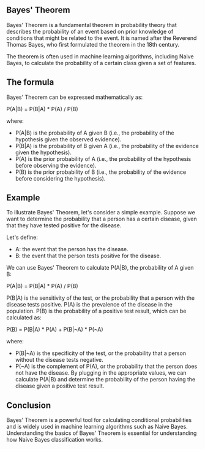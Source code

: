 ## Bayes' Theorem
Bayes' Theorem is a fundamental theorem in probability theory that describes the probability of an event based on prior knowledge of conditions that might be related to the event. It is named after the Reverend Thomas Bayes, who first formulated the theorem in the 18th century.

The theorem is often used in machine learning algorithms, including Naive Bayes, to calculate the probability of a certain class given a set of features.

## The formula
Bayes' Theorem can be expressed mathematically as:

P(A|B) = P(B|A) * P(A) / P(B)

where:

- P(A|B) is the probability of A given B (i.e., the probability of the hypothesis given the observed evidence).
- P(B|A) is the probability of B given A (i.e., the probability of the evidence given the hypothesis).
- P(A) is the prior probability of A (i.e., the probability of the hypothesis before observing the evidence).
- P(B) is the prior probability of B (i.e., the probability of the evidence before considering the hypothesis).

## Example
To illustrate Bayes' Theorem, let's consider a simple example. Suppose we want to determine the probability that a person has a certain disease, given that they have tested positive for the disease.

Let's define:

- A: the event that the person has the disease.
- B: the event that the person tests positive for the disease.

We can use Bayes' Theorem to calculate P(A|B), the probability of A given B:

P(A|B) = P(B|A) * P(A) / P(B)

P(B|A) is the sensitivity of the test, or the probability that a person with the disease tests positive. P(A) is the prevalence of the disease in the population. P(B) is the probability of a positive test result, which can be calculated as:

P(B) = P(B|A) * P(A) + P(B|~A) * P(~A)

where:

- P(B|~A) is the specificity of the test, or the probability that a person without the disease tests negative.
- P(~A) is the complement of P(A), or the probability that the person does not have the disease.
By plugging in the appropriate values, we can calculate P(A|B) and determine the probability of the person having the disease given a positive test result.

## Conclusion
Bayes' Theorem is a powerful tool for calculating conditional probabilities and is widely used in machine learning algorithms such as Naive Bayes. Understanding the basics of Bayes' Theorem is essential for understanding how Naive Bayes classification works.